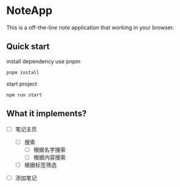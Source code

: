 # NoteApp

This is a off-the-line note application that working in your browser.

## Quick start

install dependency use pnpm

```
pnpm install
```

start project

```
npm run start
```

## What it implements?

-   [ ] 笔记主页

    -   [ ] 搜索
        -   [ ] 根据名字搜索
        -   [ ] 根据内容搜索
    -   [ ] 根据标签筛选

-   [ ] 添加笔记
